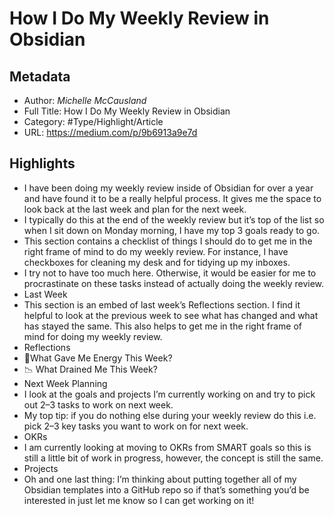 # How I Do My Weekly Review in Obsidian

## Metadata

* Author: *Michelle McCausland*
* Full Title: How I Do My Weekly Review in Obsidian
* Category: #Type/Highlight/Article
* URL: https://medium.com/p/9b6913a9e7d

## Highlights

* I have been doing my weekly review inside of Obsidian for over a year and have found it to be a really helpful process. It gives me the space to look back at the last week and plan for the next week.
* I typically do this at the end of the weekly review but it’s top of the list so when I sit down on Monday morning, I have my top 3 goals ready to go.
* This section contains a checklist of things I should do to get me in the right frame of mind to do my weekly review. For instance, I have checkboxes for cleaning my desk and for tidying up my inboxes.
* I try not to have too much here. Otherwise, it would be easier for me to procrastinate on these tasks instead of actually doing the weekly review.
* Last Week
* This section is an embed of last week’s Reflections section. I find it helpful to look at the previous week to see what has changed and what has stayed the same. This also helps to get me in the right frame of mind for doing my weekly review.
* Reflections
* 🔋What Gave Me Energy This Week?
* 📉 What Drained Me This Week?
* Next Week Planning
* I look at the goals and projects I’m currently working on and try to pick out 2–3 tasks to work on next week.
* My top tip: if you do nothing else during your weekly review do this i.e. pick 2–3 key tasks you want to work on for next week.
* OKRs
* I am currently looking at moving to OKRs from SMART goals so this is still a little bit of work in progress, however, the concept is still the same.
* Projects
* Oh and one last thing: I’m thinking about putting together all of my Obsidian templates into a GitHub repo so if that’s something you’d be interested in just let me know so I can get working on it!
